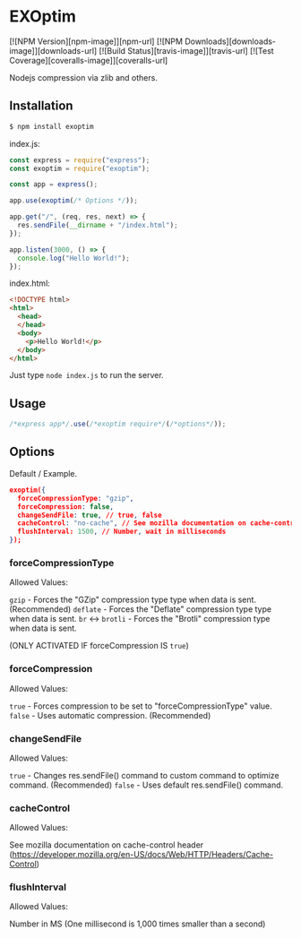 # EXOptim

[![NPM Version][npm-image]][npm-url]
[![NPM Downloads][downloads-image]][downloads-url]
[![Build Status][travis-image]][travis-url]
[![Test Coverage][coveralls-image]][coveralls-url]

Nodejs compression via zlib and others.

## Installation

```bash
$ npm install exoptim
```

index.js:
```js
const express = require("express");
const exoptim = require("exoptim");

const app = express();

app.use(exoptim(/* Options */));

app.get("/", (req, res, next) => {
  res.sendFile(__dirname + "/index.html");
});

app.listen(3000, () => {
  console.log("Hello World!");
});
```

index.html:
```html
<!DOCTYPE html>
<html>
  <head>
  </head>
  <body>
    <p>Hello World!</p>
  </body>
</html>
```

Just type `node index.js` to run the server.

## Usage

```js
/*express app*/.use(/*exoptim require*/(/*options*/));
```

## Options

Default / Example.

```json
exoptim({
  forceCompressionType: "gzip",
  forceCompression: false,
  changeSendFile: true, // true, false
  cacheControl: "no-cache", // See mozilla documentation on cache-control (https://developer.mozilla.org/en-US/docs/Web/HTTP/Headers/Cache-Control)
  flushInterval: 1500, // Number, wait in milliseconds
});
```

### forceCompressionType

Allowed Values:

`gzip` - Forces the "GZip" compression type type when data is sent.  (Recommended)
`deflate` - Forces the "Deflate" compression type type when data is sent.
`br` <-> `brotli` - Forces the "Brotli" compression type when data is sent.

(ONLY ACTIVATED IF forceCompression IS `true`)

### forceCompression

Allowed Values:

`true` - Forces compression to be set to "forceCompressionType" value.
`false` - Uses automatic compression.  (Recommended)

### changeSendFile

Allowed Values:

`true` - Changes res.sendFile() command to custom command to optimize command.  (Recommended)
`false` - Uses default res.sendFile() command.

### cacheControl

Allowed Values:

See mozilla documentation on cache-control header (https://developer.mozilla.org/en-US/docs/Web/HTTP/Headers/Cache-Control)

### flushInterval

Allowed Values:

Number in MS (One millisecond is 1,000 times smaller than a second)
